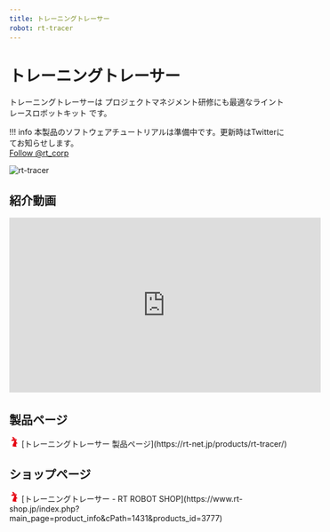 ```yaml
---
title: トレーニングトレーサー
robot: rt-tracer
---
```


# トレーニングトレーサー

トレーニングトレーサーは
プロジェクトマネジメント研修にも最適なライントレースロボットキット
です。

!!! info
    本製品のソフトウェアチュートリアルは準備中です。更新時はTwitterにてお知らせします。  
    <a href="https://twitter.com/rt_corp?ref_src=twsrc%5Etfw" class="twitter-follow-button" data-size="large" data-show-count="false">Follow @rt_corp</a>
    <script async src="https://platform.twitter.com/widgets.js" charset="utf-8"></script>

![rt-tracer](https://rt-net.github.io/images/training-tracer/RT-Tracer.png)

## 紹介動画

<iframe width="560" height="315" src="https://www.youtube.com/embed/Qs0n1iMZ3F8" title="YouTube video player" frameborder="0" allow="accelerometer; autoplay; clipboard-write; encrypted-media; gyroscope; picture-in-picture" allowfullscreen></iframe>

## 製品ページ

<img src='../img/rt-logo-32x32.png' alt='RT' width='18px'>
[トレーニングトレーサー 製品ページ](https://rt-net.jp/products/rt-tracer/)

## ショップページ

<img src='../img/rt-logo-32x32.png' alt='RT' width='18px'>
[トレーニングトレーサー - RT ROBOT SHOP](https://www.rt-shop.jp/index.php?main_page=product_info&cPath=1431&products_id=3777)
